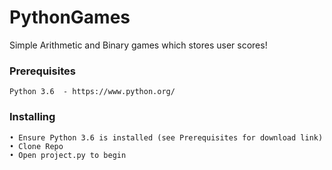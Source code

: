 # PythonGames
Simple Arithmetic and Binary games which stores user scores!

### Prerequisites

```
Python 3.6  - https://www.python.org/
```

### Installing

```
• Ensure Python 3.6 is installed (see Prerequisites for download link)
• Clone Repo
• Open project.py to begin
```


